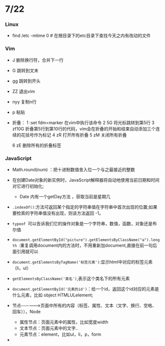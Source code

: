 # 7/22

### Linux

- find /etc -mtime 0 # 在根目录下的etc目录下查找今天之内有改动的文件 

### Vim

* J 删除换行符，合并下一行

* G 跳转到文末

* gg 跳转到开头

* ZZ 退出vim

* nyy 复制n行

* p 粘贴 

* 折叠：
  1  :set fdm=marker  在vim中执行该命令
  2  5G  将光标跳转到第5行
  3  zf10G  折叠第5行到第10行的代码，vim会在折叠的开始和结束自动添加三个连续的花括号作为标记
  4  zR  打开所有折叠
  5  zM  关闭所有折叠

  6  zE  删除所有的折叠标签

### JavaScript

* Math.round(num) ：把十进制数值舍入位一个与之最接近的整数
* 在创建Date对象的新实例时，JavaScript解释器将自动地使用当前日期和时间对它进行初始化;
  * Date 内有一个getDay方法 ，获取当前是星期几
* `.indexOf()`:方法可返回某个指定的字符串值在字符串中首次出现的位置;如果要检索的字符串值没有出现，则该方法返回 -1。
* `typeof `可以告诉我们它的操作对象是一个字符串，数值，函数，对象还是布尔值
* `document.getElementById("picture").getElementsByClassName("a").length `:重复调用document内的方法时，不用重新加document,直接在前一句后面引用就可以
* `document.getElementsByTagName('标签元素')`:显示html中对应的标签元素（li，ul）
* `getElementsByClassName('类名')`,表示这个类名下的所有元素
* `document.getElementById('元素的id')`：给一个id，返回这个id对应的元素是什么元素，比如   object HTMLULelement;

* 节点------->页面中所有的内容（标签、属性、文本（文字、换行、空格、回车）），Node
  * 属性节点：页面元素中的属性，比如宽度width
  * 文本节点：页面元素中的文字..
  * 元素节点：element，比如ul，li，p，form
* 